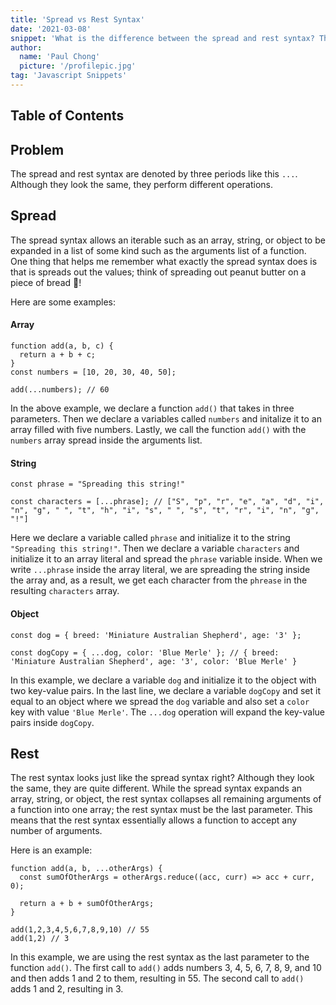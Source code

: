```yaml
---
title: 'Spread vs Rest Syntax'
date: '2021-03-08'
snippet: 'What is the difference between the spread and rest syntax? They look exactly the same (...) but they perform very different operations. Read more to find out!'
author:
  name: 'Paul Chong'
  picture: '/profilepic.jpg'
tag: 'Javascript Snippets'
---
```


## Table of Contents

## Problem

The spread and rest syntax are denoted by three periods like this `...`. Although they look the same, they perform different operations.

## Spread

The spread syntax allows an iterable such as an array, string, or object to be expanded in a list of some kind such as the arguments list of a function. One thing that helps me remember what exactly the spread syntax does is that is spreads out the values; think of spreading out peanut butter on a piece of bread 🍞!

Here are some examples:

#### Array

```
function add(a, b, c) {
  return a + b + c;
}
const numbers = [10, 20, 30, 40, 50];

add(...numbers); // 60
```

In the above example, we declare a function `add()` that takes in three parameters. Then we declare a variables called `numbers` and initalize it to an array filled with five numbers. Lastly, we call the function `add()` with the `numbers` array spread inside the arguments list.

#### String

```
const phrase = "Spreading this string!"

const characters = [...phrase]; // ["S", "p", "r", "e", "a", "d", "i", "n", "g", " ", "t", "h", "i", "s", " ", "s", "t", "r", "i", "n", "g", "!"]
```

Here we declare a variable called `phrase` and initialize it to the string `"Spreading this string!"`. Then we declare a variable `characters` and initialize it to an array literal and spread the `phrase` variable inside. When we write `...phrase` inside the array literal, we are spreading the string inside the array and, as a result, we get each character from the `phrease` in the resulting `characters` array.

#### Object

```
const dog = { breed: 'Miniature Australian Shepherd', age: '3' };

const dogCopy = { ...dog, color: 'Blue Merle' }; // { breed: 'Miniature Australian Shepherd', age: '3', color: 'Blue Merle' }
```

In this example, we declare a variable `dog` and initialize it to the object with two key-value pairs. In the last line, we declare a variable `dogCopy` and set it equal to an object where we spread the `dog` variable and also set a `color` key with value `'Blue Merle'`. The `...dog` operation will expand the key-value pairs inside `dogCopy`.

## Rest

The rest syntax looks just like the spread syntax right? Although they look the same, they are quite different. While the spread syntax expands an array, string, or object, the rest syntax collapses all remaining arguments of a function into one array; the rest syntax must be the last parameter. This means that the rest syntax essentially allows a function to accept any number of arguments.

Here is an example:

```
function add(a, b, ...otherArgs) {
  const sumOfOtherArgs = otherArgs.reduce((acc, curr) => acc + curr, 0);

  return a + b + sumOfOtherArgs;
}

add(1,2,3,4,5,6,7,8,9,10) // 55
add(1,2) // 3
```

In this example, we are using the rest syntax as the last parameter to the function `add()`. The first call to `add()` adds numbers 3, 4, 5, 6, 7, 8, 9, and 10 and then adds 1 and 2 to them, resulting in 55. The second call to `add()` adds 1 and 2, resulting in 3.
